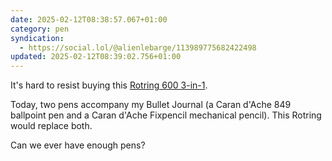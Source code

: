 ```yaml
---
date: 2025-02-12T08:38:57.067+01:00
category: pen
syndication:
  - https://social.lol/@alienlebarge/113989775682422498
updated: 2025-02-12T08:39:02.756+01:00
---
```


It's hard to resist buying this [Rotring 600 3-in-1](https://www.youtube.com/watch?v=HllwqC4TNdc "A review of the Rotring on Youtube").

Today, two pens accompany my Bullet Journal (a Caran d'Ache 849 ballpoint pen and a Caran d'Ache Fixpencil mechanical pencil). This Rotring would replace both.

Can we ever have enough pens? 
